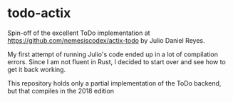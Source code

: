 # todo-actix
Spin-off of the excellent ToDo implementation at https://github.com/nemesiscodex/actix-todo by Julio Daniel Reyes.

My first attempt of running Julio's code ended up in a lot of compilation errors. 
Since I am not fluent in Rust, I decided to start over and see how to get it back working.

This repository holds only a partial implementation of the ToDo backend, but that compiles in the 2018 edition
